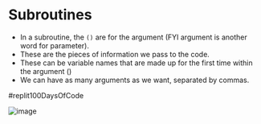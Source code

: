 # Subroutines

- In a subroutine, the `()` are for the argument (FYI argument is another word for parameter). 
- These are the pieces of information we pass to the code. 
- These can be variable names that are made up for the first time within the argument ()
- We can have as many arguments as we want, separated by commas.

#replit100DaysOfCode

![image](https://user-images.githubusercontent.com/96468875/224871095-81968cb5-8ce3-4a02-a9c9-19618d0740d9.png)
